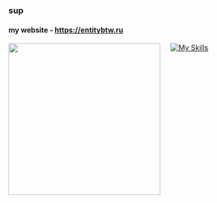### sup
#### my website - https://entitybtw.ru

[![My Skills](https://skillicons.dev/icons?i=py,html,css,linux,ps,ae,lua)](https://entitybtw.ru)
<a href="https://limppumpo.entitybtw.ru">
    <img src="https://i.imgur.com/90S5TXZ.png" width="300" style="float: left; margin-right: 20px;" />
</a>
